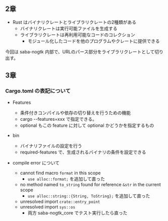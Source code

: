## 2章
- Rust はバイナリクレートとライブラリクレートの2種類がある
    - バイナリクレートは実行可能ファイルを生成する
    - ライブラリクレートは再利用可能なコードのコレクション
        - モジュール化したコードを他のプログラムやクレートに提供できる

今回は saba-nogtk 内部で、URLのパース部分をライブラリクレートとして切り出す。

## 3章
### Cargo.toml の表記について
- Features
    - 条件付きコンパイルや依存の切り替えを行うための機能
    - cargo --features=xxx で指定できる。
    - optional もこの feature に対して optional かどうかを指定するもの
- bin
    - バイナリファイルの設定を行う
    - required-features で、生成されるバイナリの条件を設定できる

- compile error について
    - cannot find macro `format` in this scope
        - `use alloc::format;` を追加して直った
    - no method named `to_string` found for reference `&str` in the current scope
        - `use alloc::string::{String, ToString};` を追加して直った
    - unresolved import `crate::entry_point`
    - unresolved import `sys::os`
        - 両方 saba-nogtk_core でテスト実行したら直った
